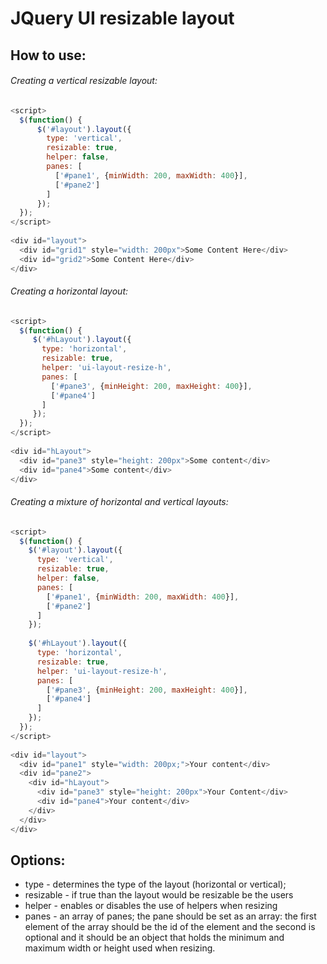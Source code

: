 JQuery UI resizable layout
==========================


How to use:
-----------

###### Creating a vertical resizable layout:

```javascript
<script>
  $(function() {
      $('#layout').layout({
        type: 'vertical',
        resizable: true,
        helper: false,
        panes: [
          ['#pane1', {minWidth: 200, maxWidth: 400}],
          ['#pane2']
        ]
      });
  });
</script>
  
<div id="layout">
  <div id="grid1" style="width: 200px">Some Content Here</div>
  <div id="grid2">Some Content Here</div>
</div>
```

###### Creating a horizontal layout:

```javascript
<script>
  $(function() {
     $('#hLayout').layout({
       type: 'horizontal',
       resizable: true,
       helper: 'ui-layout-resize-h',
       panes: [
         ['#pane3', {minHeight: 200, maxHeight: 400}],
         ['#pane4']
       ]
     });
  });
</script>
  
<div id="hLayout">
  <div id="pane3" style="height: 200px">Some content</div>
  <div id="pane4">Some content</div>
</div>
```
###### Creating a mixture of horizontal and vertical layouts:

```javascript
<script>
  $(function() {
    $('#layout').layout({
      type: 'vertical',
      resizable: true,
      helper: false,
      panes: [
        ['#pane1', {minWidth: 200, maxWidth: 400}],
        ['#pane2']
      ]
    });
                     
    $('#hLayout').layout({
      type: 'horizontal',
      resizable: true,
      helper: 'ui-layout-resize-h',
      panes: [
        ['#pane3', {minHeight: 200, maxHeight: 400}],
        ['#pane4']
      ]
    });
  });
</script>
  
<div id="layout">
  <div id="pane1" style="width: 200px;">Your content</div>
  <div id="pane2">
    <div id="hLayout">
      <div id="pane3" style="height: 200px">Your Content</div>
      <div id="pane4">Your content</div>
    </div>
  </div>
</div>
```
Options:
--------

- type - determines the type of the layout (horizontal or vertical);
- resizable - if true than the layout would be resizable be the users
- helper - enables or disables the use of helpers when resizing
- panes - an array of panes; the pane should be set as an array: the first element of the array should be the id of the element and the second is optional and it should be an object that holds the minimum and maximum width or height used when resizing.
